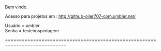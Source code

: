 Bem vindo.

Acesso para projetos em : http://github-oiler707-com.umbler.net/

Usuário = umbler         
Senha = testehospedagem

============================================================================

